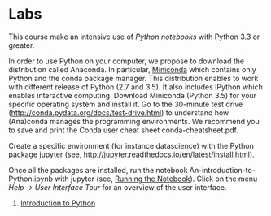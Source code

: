 # Labs

This course make an intensive use of *Python notebooks* with Python 3.3 or greater.

In order to use Python on your computer, we propose to download the distribution called Anaconda. In
particular, [Miniconda](http://conda.pydata.org/miniconda.html) which contains only Python and the
conda package manager. This distribution enables to work with different release of Python (2.7 and
3.5). It also includes IPython which enables interactive computing. Download Miniconda (Python 3.5)
for your specific operating system and install it. Go to the 30-minute test drive
(http://conda.pydata.org/docs/test-drive.html) to understand how (Ana)conda manages the programming
environments. We recommend you to save and print the Conda user cheat sheet conda-cheatsheet.pdf.

Create a specific environment (for instance datascience) with the Python package jupyter (see,
http://jupyter.readthedocs.io/en/latest/install.html).

Once all the packages are installed, run the notebook An-introduction-to-Python.ipynb with jupyter (see, [Running the Notebook](http://jupyter.readthedocs.io/en/latest/running.html#running)). Click on the menu *Help -> User Interface Tour* for an overview of the user interface.

1. [Introduction to Python](./labs/introduction_to_python)
